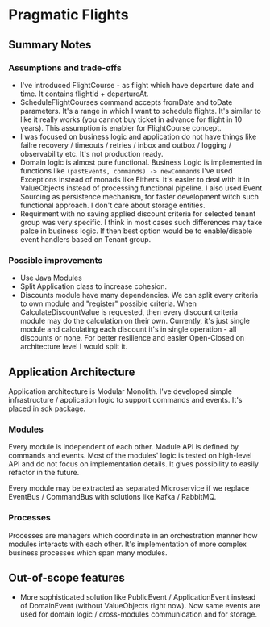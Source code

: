 # Pragmatic Flights

## Summary Notes

### Assumptions and trade-offs
 - I've introduced FlightCourse - as flight which have departure date and time. It contains flightId + departureAt.
 - ScheduleFlightCourses command accepts fromDate and toDate parameters. It's a range in which I want to schedule flights. It's similar to like it really works (you cannot buy ticket in advance for flight in 10 years). This assumption is enabler for FlightCourse concept.
 - I was focused on business logic and application do not have things like failre recovery / timeouts / retries / inbox and outbox / logging / observability etc. It's not production ready.
 - Domain logic is almost pure functional. Business Logic is implemented in functions like `(pastEvents, commands) -> newCommands` I've used Exceptions instead of monads like Eithers.
   It's easier to deal with it in ValueObjects instead of processing functional pipeline. I also used Event Sourcing as persistence mechanism, for faster development witch such functional approach. I don't care about storage entities.
 - Requirment with no saving applied discount criteria for selected tenant group was very specific. 
   I think in most cases such differences may take palce in business logic. If then best option would be to enable/disable event handlers based on Tenant group.

### Possible improvements

- Use Java Modules
- Split Application class to increase cohesion.
- Discounts module have many dependencies. We can split every criteria to own module and "register" possible criteria. When CalculateDiscountValue is requested, then every discount criteria module may
  do the calculation on their own. Currently, it's just single module and calculating each discount it's in single operation - all discounts or none. For better resilience and easier Open-Closed on
  architecture level I would split it.

## Application Architecture

Application architecture is Modular Monolith.
I've developed simple infrastructure / application logic to support commands and events. 
It's placed in sdk package.

### Modules
Every module is independent of each other. Module API is defined by commands and events.
Most of the modules' logic is tested on high-level API and do not focus on implementation details.
It gives possibility to easily refactor in the future.

Every module may be extracted as separated Microservice if we replace EventBus / CommandBus with solutions like Kafka / RabbitMQ.

### Processes
Processes are managers which coordinate in an orchestration manner how modules interacts with each other.
It's implementation of more complex business processes which span many modules.


## Out-of-scope features

- More sophisticated solution like PublicEvent / ApplicationEvent instead of DomainEvent (without ValueObjects right now). Now same events are used for domain logic / cross-modules communication and for storage.
